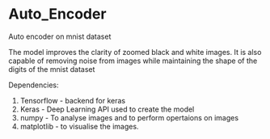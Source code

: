 # Auto_Encoder
Auto encoder on mnist dataset

The model improves the clarity of zoomed black and white images. 
It is also capable of removing noise from images while maintaining the shape of the digits of the mnist dataset

Dependencies:
1. Tensorflow - backend for keras
2. Keras - Deep Learning API used to create the model
3. numpy - To analyse images and to perform opertaions on images
4. matplotlib - to visualise the images.
